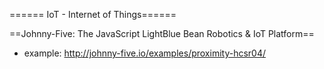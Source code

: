 ====== IoT - Internet of Things======

==Johnny-Five: The JavaScript LightBlue Bean Robotics & IoT Platform==
* example: http://johnny-five.io/examples/proximity-hcsr04/
